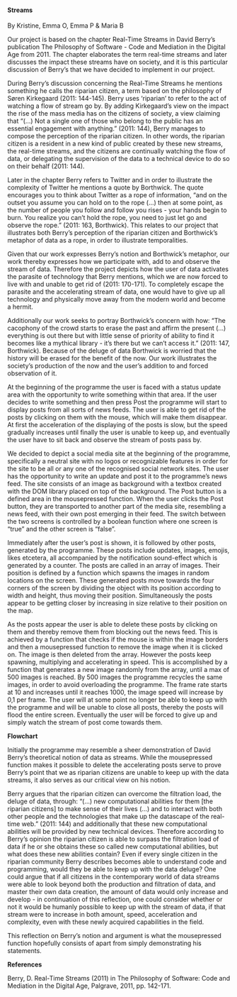 
<h4>Streams</h4>

By Kristine, Emma O, Emma P & Maria B

Our project is based on the chapter Real-Time Streams in David Berry’s publication The Philosophy of Software - Code and Mediation in the Digital Age from 2011. The chapter elaborates the term real-time streams and later discusses the impact these streams have on society, and it is this particular discussion of Berry’s that we have decided to implement in our project. 

   During Berry’s discussion concerning the Real-Time Streams he mentions something he calls the riparian citizen, a term based on the philosophy of Søren Kirkegaard (2011: 144-145). Berry uses ‘riparian’ to refer to the act of watching a flow of stream go by. By adding Kirkegaard’s view on the impact the rise of the mass media has on the citizens of society, a view claiming that “(...) Not a single one of those who belong to the public has an essential engagement with anything.” (2011: 144), Berry manages to compose the perception of the riparian citizen. In other words, the riparian citizen is a resident in a new kind of public created by these new streams, the real-time streams, and the citizens are continually watching the flow of data, or delegating the supervision of the data to a technical device to do so on their behalf (2011: 144).
   
   Later in the chapter Berry refers to Twitter and in order to illustrate the complexity of Twitter he mentions a quote by Borthwick. The quote encourages you to think about Twitter as a rope of information, “and on the outset you assume you can hold on to the rope (...) then at some point, as the number of people you follow and follow you rises - your hands begin to burn. You realize you can’t hold the rope, you need to just let go and observe the rope.” (2011: 163, Borthwick). This relates to our project that illustrates both Berry’s perception of the riparian citizen and Borthwick’s metaphor of data as a rope, in order to illustrate temporalities.
   
   Given that our work expresses Berry’s notion and Borthwick’s metaphor, our work thereby expresses how we participate with, add to and observe the stream of data. Therefore the project depicts how the user of data activates the parasite of technology that Berry mentions, which we are now forced to live with and unable to get rid of (2011: 170-171). To completely escape the parasite and the accelerating stream of data, one would have to give up all technology and physically move away from the modern world and become a hermit.  
   
   Additionally our work seeks to portray Borthwick’s concern with how: “The cacophony of the crowd starts to erase the past and affirm the present (...) everything is out there but with little sense of priority of ability to find it becomes like a mythical library - it’s there but we can’t access it.” (2011: 147, Borthwick). Because of the deluge of data Borthwick is worried that the history will be erased for the benefit of the now. Our work illustrates the society’s production of the now and the user’s addition to and forced observation of it. 


At the beginning of the programme the user is faced with a status update area with the opportunity to write something within that area. If the user decides to write something and then press Post the programme will start to display posts from all sorts of news feeds. The user is able to get rid of the posts by clicking on them with the mouse, which will make them disappear. At first the acceleration of the displaying of the posts is slow, but the speed gradually increases until finally the user is unable to keep up, and eventually the user have to sit back and observe the stream of posts pass by. 

   We decided to depict a social media site at the beginning of the programme, specifically a neutral site with no logos or recognizable features in order for the site to be all or any one of the recognised social network sites. The user has the opportunity to write an update and post it to the programme’s news feed. The site consists of an image as background with a textbox created with the DOM library placed on top of the background. The Post button is a defined area in the mousepressed function. When the user clicks the Post button, they are transported to another part of the media site, resembling a news feed, with their own post emerging in their feed. The switch between the two screens is controlled by a boolean function where one screen is “true” and the other screen is “false”.
   
   Immediately after the user’s post is shown, it is followed by other posts, generated by the programme. These posts include updates, images, emojis, likes etcetera, all accompanied by the notification sound-effect which is generated by a counter. The posts are called in an array of images. Their position is defined by a function which spawns the images in random locations on the screen. These generated posts move towards the four corners of the screen by dividing the object with its position according to width and height, thus moving their position. Simultaneously the posts appear to be getting closer by increasing in size relative to their position on the map. 
   
   As the posts appear the user is able to delete these posts by clicking on them and thereby remove them from blocking out the news feed. This is achieved by a function that checks if the mouse is within the image borders and then a mousepressed function to remove the image when it is clicked on. The image is then deleted from the array. However the posts keep spawning, multiplying and accelerating in speed. This is accomplished by a function that generates a new image randomly from the array, until a max of 500 images is reached. By 500 images the programme recycles the same images, in order to avoid overloading the programme. The frame rate starts at 10 and increases until it reaches 1000, the image speed will increase by 0,1 per frame. The user will at some point no longer be able to keep up with the programme and will be unable to close all posts, thereby the posts will flood the entire screen. Eventually the user will be forced to give up and simply watch the stream of post come towards them. 


<b>Flowchart</b>



Initially the programme may resemble a sheer demonstration of David Berry’s theoretical notion of data as streams. While the mousepressed function makes it possible to delete the accelerating posts serve to prove Berry’s point that we as riparian citizens are unable to keep up with the data streams, it also serves as our critical view on his notion. 

   Berry argues that the riparian citizen can overcome the filtration load, the deluge of data,  through: “(...) new computational abilities for them [the riparian citizens] to make sense of their lives (...) and to interact with both other people and the technologies that make up the datascape of the real-time web.” (2011: 144) and additionally that these new computational abilities will be provided by new technical devices. Therefore according to Berry’s opinion the riparian citizen is able to surpass the filtration load of data if he or she obtains these so called new computational abilities, but what does these new abilities contain? Even if every single citizen in the riparian community Berry describes becomes able to understand code and programming, would they be able to keep up with the data deluge? One could argue that if all citizens in the contemporary world of data streams were able to look beyond both the production and filtration of data, and master their own data creation, the amount of data would only increase and develop - in continuation of this reflection, one could consider whether or not it would be humanly possible to keep up with the stream of data, if that stream were to increase in both amount, speed, acceleration and complexity, even with these newly acquired capabilities in the field. 
   
   This reflection on Berry’s notion and argument is what the mousepressed function hopefully consists of apart from simply demonstrating his statements. 

<b>References</b>

Berry, D. Real-Time Streams (2011) in The Philosophy of Software: Code and Mediation in the Digital Age, Palgrave, 2011, pp. 142-171.
